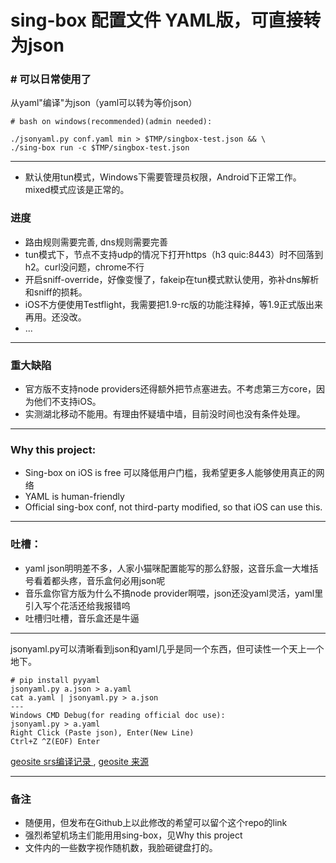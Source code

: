 # sing-box 配置文件 YAML版，可直接转为json
### # 可以日常使用了

从yaml"编译"为json（yaml可以转为等价json）
```
# bash on windows(recommended)(admin needed):

./jsonyaml.py conf.yaml min > $TMP/singbox-test.json && \
./sing-box run -c $TMP/singbox-test.json
```
---
- 默认使用tun模式，Windows下需要管理员权限，Android下正常工作。mixed模式应该是正常的。
### 进度
- 路由规则需要完善, dns规则需要完善
- tun模式下，节点不支持udp的情况下打开https（h3 quic:8443）时不回落到h2。curl没问题，chrome不行
- 开启sniff-override，好像变慢了，fakeip在tun模式默认使用，弥补dns解析和sniff的损耗。
- iOS不方便使用Testflight，我需要把1.9-rc版的功能注释掉，等1.9正式版出来再用。还没改。
- ...
---
### 重大缺陷
- 官方版不支持node providers还得额外把节点塞进去。不考虑第三方core，因为他们不支持iOS。
- 实测湖北移动不能用。有理由怀疑墙中墙，目前没时间也没有条件处理。
---
### Why this project:
- Sing-box on iOS is free 可以降低用户门槛，我希望更多人能够使用真正的网络
- YAML is human-friendly
- Official sing-box conf, not third-party modified, so that iOS can use this.

---
### 吐槽：
- yaml json明明差不多，人家小猫咪配置能写的那么舒服，这音乐盒一大堆括号看着都头疼，音乐盒何必用json呢
- 音乐盒你官方版为什么不搞node provider啊喂，json还没yaml灵活，yaml里引入写个花活还给我报错呜
- 吐槽归吐槽，音乐盒还是牛逼

---
jsonyaml.py可以清晰看到json和yaml几乎是同一个东西，但可读性一个天上一个地下。
```
# pip install pyyaml
jsonyaml.py a.json > a.yaml
cat a.yaml | jsonyaml.py > a.json
---
Windows CMD Debug(for reading official doc use):
jsonyaml.py > a.yaml
Right Click (Paste json), Enter(New Line)
Ctrl+Z ^Z(EOF) Enter
```
[geosite srs编译记录
](https://github.com/SagerNet/sing-geosite/actions/runs/8311894714/job/22746155812
), [geosite 来源](https://github.com/v2fly/domain-list-community/tree/master/data
)

---
### 备注
- 随便用，但发布在Github上以此修改的希望可以留个这个repo的link
- 强烈希望机场主们能用用sing-box，见Why this project
- 文件内的一些数字视作随机数，我脸砸键盘打的。
